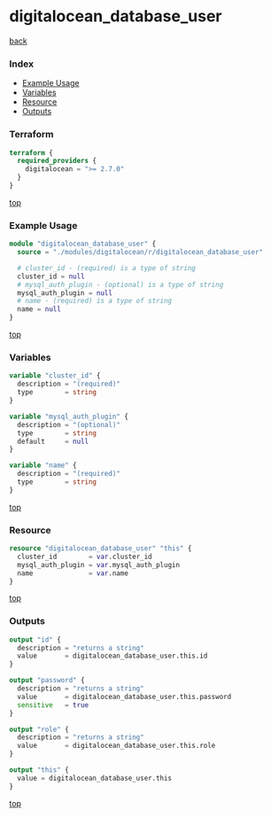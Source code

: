 # digitalocean_database_user

[back](../digitalocean.md)

### Index

- [Example Usage](#example-usage)
- [Variables](#variables)
- [Resource](#resource)
- [Outputs](#outputs)

### Terraform

```terraform
terraform {
  required_providers {
    digitalocean = ">= 2.7.0"
  }
}
```

[top](#index)

### Example Usage

```terraform
module "digitalocean_database_user" {
  source = "./modules/digitalocean/r/digitalocean_database_user"

  # cluster_id - (required) is a type of string
  cluster_id = null
  # mysql_auth_plugin - (optional) is a type of string
  mysql_auth_plugin = null
  # name - (required) is a type of string
  name = null
}
```

[top](#index)

### Variables

```terraform
variable "cluster_id" {
  description = "(required)"
  type        = string
}

variable "mysql_auth_plugin" {
  description = "(optional)"
  type        = string
  default     = null
}

variable "name" {
  description = "(required)"
  type        = string
}
```

[top](#index)

### Resource

```terraform
resource "digitalocean_database_user" "this" {
  cluster_id        = var.cluster_id
  mysql_auth_plugin = var.mysql_auth_plugin
  name              = var.name
}
```

[top](#index)

### Outputs

```terraform
output "id" {
  description = "returns a string"
  value       = digitalocean_database_user.this.id
}

output "password" {
  description = "returns a string"
  value       = digitalocean_database_user.this.password
  sensitive   = true
}

output "role" {
  description = "returns a string"
  value       = digitalocean_database_user.this.role
}

output "this" {
  value = digitalocean_database_user.this
}
```

[top](#index)